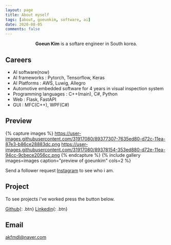 ```yaml
---
layout: page
title: About myself
tags: [about, goeunkim, software, ai]
date: 2020-08-05
comments: false
---
```

    
<!-- <center><a href="http://taylantatli.github.io/Moon"><b>Moon</b></a> is a minimal, one column jekyll theme.</center> -->
<center><b>Goeun Kim</b> is a softare engineer in South korea.</center>

## Careers
* AI software(now)
* AI frameworks : Pytorch, Tensorflow, Keras
* AI Platforms : AWS, Luwig, Allegro
* Automotive embedded software for 4 years in visual inspection system
* Programming languages : C++(main), C#, Python
* Web : Flask, FastAPI
* GUI : MFC(C++), WPF(C#)

## Preview

{% capture images %}
    https://user-images.githubusercontent.com/31917080/89377307-7635ed80-d72c-11ea-87e3-b86ce28883dc.png
    https://user-images.githubusercontent.com/31917080/89378154-353ed880-d72e-11ea-94cc-9cbece2056cc.png
{% endcapture %}
{% include gallery images=images caption="preview of goeunkim" cols=2 %}

Send a follower request [Instagram](https://www.instagram.com/fascinating_goni/?hl=ko) to see who i am.

## Project

<!-- To learn how to install and use this theme check out the [Setup Guide](http://taylantatli.me/Moon/moon-theme/) for more information. -->

To see projects i've worked press the button below.
      
[Github](https://akfmdl.github.io//projects){: .btn}
[Linkedin](https://www.linkedin.com/in/%EA%B3%A0%EC%9D%80-%EA%B9%80-76a976178/){: .btn}

## Email
akfmdl@naver.com
